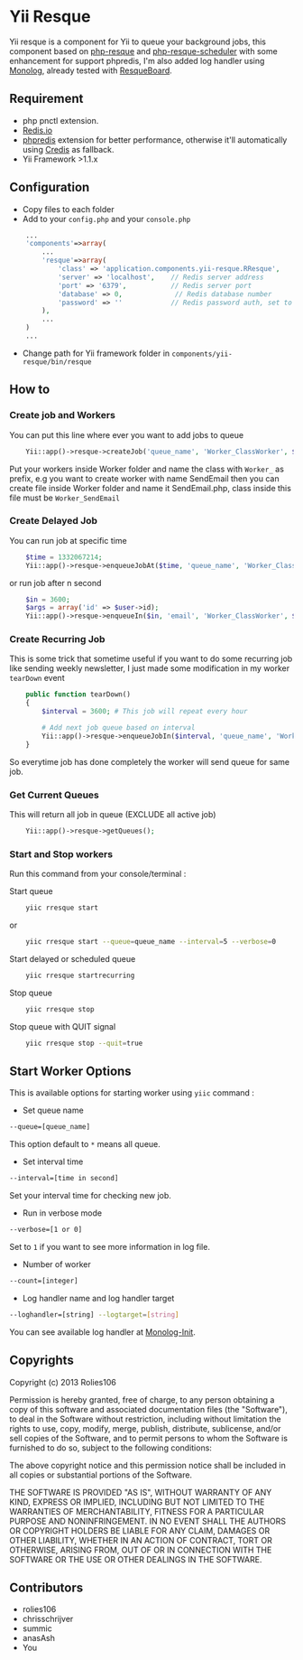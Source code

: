# Yii Resque

Yii resque is a component for Yii to queue your background jobs, this component based on [php-resque](https://github.com/chrisboulton/php-resque) and [php-resque-scheduler](https://github.com/chrisboulton/php-resque-scheduler) with some enhancement for support phpredis, I'm also added log handler using [Monolog](https://github.com/Seldaek/monolog), already tested with [ResqueBoard](https://github.com/kamisama/ResqueBoard).

## Requirement

- php pnctl extension.
- [Redis.io](http://redis.io)
- [phpredis](https://github.com/nicolasff/phpredis) extension for better performance, otherwise it'll automatically using [Credis](https://github.com/colinmollenhour/credis) as fallback.
- Yii Framework >1.1.x

## Configuration

- Copy files to each folder
- Add to your ```config.php``` and your ```console.php```

```php
    ...
    'components'=>array(
        ...
        'resque'=>array(
            'class' => 'application.components.yii-resque.RResque',
            'server' => 'localhost',    // Redis server address
            'port' => '6379',           // Redis server port
            'database' => 0,             // Redis database number
            'password' => ''            // Redis password auth, set to '' or null when no auth needed
        ),
        ...
    )
    ...
```

- Change path for Yii framework folder in ```components/yii-resque/bin/resque```

## How to

### Create job and Workers

You can put this line where ever you want to add jobs to queue

```php
    Yii::app()->resque->createJob('queue_name', 'Worker_ClassWorker', $args = array());
```

Put your workers inside Worker folder and name the class with ```Worker_``` as prefix, e.g you want to create worker with name SendEmail then you can create file inside Worker folder and name it SendEmail.php, class inside this file must be ```Worker_SendEmail```

### Create Delayed Job

You can run job at specific time

```php
    $time = 1332067214;
    Yii::app()->resque->enqueueJobAt($time, 'queue_name', 'Worker_ClassWorker', $args = array());
```

or run job after n second 

```php
    $in = 3600;
    $args = array('id' => $user->id);
    Yii::app()->resque->enqueueIn($in, 'email', 'Worker_ClassWorker', $args);
```

### Create Recurring Job

This is some trick that sometime useful if you want to do some recurring job like sending weekly newsletter, I just made some modification in my worker ```tearDown``` event

```php
    public function tearDown()
    {
        $interval = 3600; # This job will repeat every hour

        # Add next job queue based on interval
        Yii::app()->resque->enqueueJobIn($interval, 'queue_name', 'Worker_Newsletter', $args = array());
    }
```

So everytime job has done completely the worker will send queue for same job.

### Get Current Queues

This will return all job in queue (EXCLUDE all active job)

```php
    Yii::app()->resque->getQueues();
```

### Start and Stop workers

Run this command from your console/terminal :

Start queue

```bash
    yiic rresque start
```

or 

```bash
    yiic rresque start --queue=queue_name --interval=5 --verbose=0
```

Start delayed or scheduled queue

```bash
    yiic rresque startrecurring
```

Stop queue

```bash
    yiic rresque stop
```

Stop queue with QUIT signal

```bash
    yiic rresque stop --quit=true
```

## Start Worker Options

This is available options for starting worker using `yiic` command :

* Set queue name

```bash
--queue=[queue_name]
```
This option default to `*` means all queue.

* Set interval time

```bash
--interval=[time in second]
```
Set your interval time for checking new job.

* Run in verbose mode

```bash
--verbose=[1 or 0]
```
Set to `1` if you want to see more information in log file.

* Number of worker

```bash
--count=[integer]
```

* Log handler name and log handler target

```bash
--loghandler=[string] --logtarget=[string]
```
You can see available log handler at [Monolog-Init](https://github.com/kamisama/Monolog-Init).

## Copyrights

Copyright (c) 2013 Rolies106

Permission is hereby granted, free of charge, to any person obtaining a copy of this software and associated documentation files (the "Software"), to deal in the Software without restriction, including without limitation the rights to use, copy, modify, merge, publish, distribute, sublicense, and/or sell copies of the Software, and to permit persons to whom the Software is furnished to do so, subject to the following conditions:

The above copyright notice and this permission notice shall be included in all copies or substantial portions of the Software.

THE SOFTWARE IS PROVIDED "AS IS", WITHOUT WARRANTY OF ANY KIND, EXPRESS OR IMPLIED, INCLUDING BUT NOT LIMITED TO THE WARRANTIES OF MERCHANTABILITY, FITNESS FOR A PARTICULAR PURPOSE AND NONINFRINGEMENT. IN NO EVENT SHALL THE AUTHORS OR COPYRIGHT HOLDERS BE LIABLE FOR ANY CLAIM, DAMAGES OR OTHER LIABILITY, WHETHER IN AN ACTION OF CONTRACT, TORT OR OTHERWISE, ARISING FROM, OUT OF OR IN CONNECTION WITH THE SOFTWARE OR THE USE OR OTHER DEALINGS IN THE SOFTWARE.

## Contributors

- rolies106
- chrisschrijver
- summic
- anasAsh
- You
